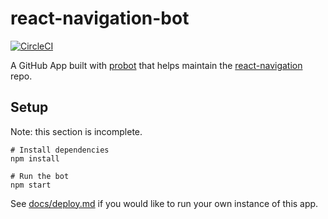 # react-navigation-bot

[![CircleCI](https://circleci.com/gh/matthamil/react-navigation-bot/tree/master.svg?style=svg)](https://circleci.com/gh/matthamil/react-navigation-bot/tree/master)

A GitHub App built with [probot](https://github.com/probot/probot) that helps maintain the [react-navigation](https://github.com/react-community/react-navigation) repo.

## Setup

Note: this section is incomplete.

```
# Install dependencies
npm install

# Run the bot
npm start
```

See [docs/deploy.md](docs/deploy.md) if you would like to run your own instance of this app.
